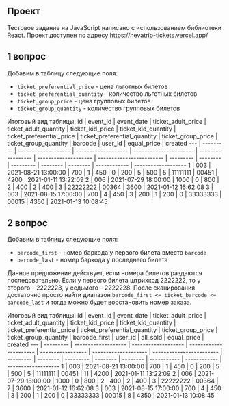 ## Проект
Тестовое задание на JavaScript написано с использованием библиотеки React. Проект доступен по адресу https://nevatrip-tickets.vercel.app/

## 1 вопрос

Добавим в таблицу следующие поля:
* `ticket_preferential_price` - цена льготных билетов
* `ticket_preferential_quantity` - количество льготных билетов
* `ticket_group_price` - цена групповых билетов
* `ticket_group_quantity` - количество групповых билетов

Итоговый вид таблицы:
id  | event_id  | event_date          | ticket_adult_price  | ticket_adult_quantity  | ticket_kid_price  | ticket_kid_quantity  | ticket_preferential_price | ticket_preferential_quantity | ticket_group_price | ticket_group_quantity | barcode   | user_id  | equal_price  | created
--- | --------- | ------------------- | ------------------- | ---------------------- | ----------------- | -------------------- | ------------------------ | --------- | -------- | --------- | --------  | -------- | ------------ | -------------------
1   | 003       | 2021-08-21 13:00:00 | 700                 | 1                      | 450               | 0                    |         200              |   5     | 500 | 5         | 11111111  | 00451    | 4200          | 2021-01-11 13:22:09
2   | 006       | 2021-07-29 18:00:00 | 1000                | 0                      | 800               | 2                    |           400            |   2     | 400 | 3         | 22222222  | 00364    | 3600         | 2021-01-12 16:62:08
3   | 003       | 2021-08-15 17:00:00 | 700                 | 4                      | 450               | 3                    |          200             |   1     | 200 | 0         | 33333333  | 00015    | 4350         | 2021-01-13 10:08:45

## 2 вопрос

Добавим в таблицу следующие поля:
* `barcode_first` - номер баркода у первого билета вместо `barcode`
* `barcode_last` - номер баркода у последнего билета

Данное предложение действует, если номера билетов раздаются последовательно. Если у первого билета штрихкод 2222222, то у второго - 2222223, у седьмого - 2222228. После сканирования достаточно просто найти диапазон `barcode_first <= ticket_barcode <= barcode_last` и тогда можно будет восстановить номер заказа.

Итоговый вид таблицы:
id  | event_id  | event_date          | ticket_adult_price  | ticket_adult_quantity  | ticket_kid_price  | ticket_kid_quantity  | ticket_preferential_price | ticket_preferential_quantity | ticket_group_price | ticket_group_quantity | barcode_first | user_id  | all_sold | equal_price  | created
--- | --------- | ------------------- | ------------------- | ---------------------- | ----------------- | -------------------- | ------------------------ | --------- | -------- | --------- | --------  | -------- | ----------- | ------------  | -------------------
1   | 003       | 2021-08-21 13:00:00 |  700                 | 1                      | 450               | 0                    |         200              |   5     | 500 | 5         | 11111111  | 00451 | 11    | 4200          | 2021-01-11 13:22:09
2   | 006       | 2021-07-29 18:00:00 |  1000                | 0                      | 800               | 2                    |           400            |   2     | 400 | 3         | 22222222  | 00364  |  7    | 3600         | 2021-01-12 16:62:08
3   | 003       | 2021-08-15 17:00:00 |  700                 | 4                      | 450               | 3                    |          200             |   1     | 200 | 0         | 33333333  | 00015 |  8   | 4350         | 2021-01-13 10:08:45
